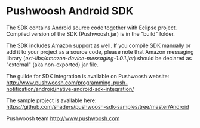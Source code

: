 Pushwoosh Android SDK
=====================

The SDK contains Android source code together with Eclipse project.
Compiled version of the SDK (Pushwoosh.jar) is in the "build" folder.

The SDK includes Amazon support as well. If you compile SDK manually or add it to your project as a source code, please note that Amazon messaging library (*ext-libs/amazon-device-messaging-1.0.1.jar*) should be declared as "external" (aka non-exported) jar file.

The guilde for SDK integration is available on Pushwoosh website:  
http://www.pushwoosh.com/programming-push-notification/android/native-android-sdk-integration/

The sample project is available here:  
https://github.com/shaders/pushwoosh-sdk-samples/tree/master/Android

Pushwoosh team
http://www.pushwoosh.com

